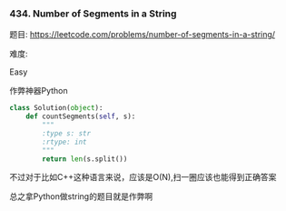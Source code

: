 ### 434. Number of Segments in a String

题目:
<https://leetcode.com/problems/number-of-segments-in-a-string/>


难度:

Easy


作弊神器Python


```python
class Solution(object):
    def countSegments(self, s):
        """
        :type s: str
        :rtype: int
        """
        return len(s.split())
```

不过对于比如C++这种语言来说，应该是O(N),扫一圈应该也能得到正确答案

总之拿Python做string的题目就是作弊啊
